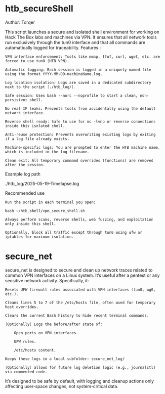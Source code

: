 # htb_secureShell

Author: Torqer

This script launches a secure and isolated shell environment for working on Hack The Box labs and machines via VPN. It ensures that all network tools run exclusively through the tun0 interface and that all commands are automatically logged for traceability.
Features :

    VPN interface enforcement: Tools like nmap, ffuf, curl, wget, etc. are forced to use tun0 (HTB VPN).

    Automatic logging: Each session is logged in a uniquely named file using the format YYYY-MM-DD-machineName.log.

    Log location isolation: Logs are saved in a dedicated subdirectory next to the script (./htb_log/).

    Safe session: Uses bash --norc --noprofile to start a clean, non-persistent shell.

    No real IP leaks: Prevents tools from accidentally using the default network interface.

    Reverse shell ready: Safe to use for nc -lvnp or reverse connections inside this isolated shell.

    Anti-reuse protection: Prevents overwriting existing logs by exiting if a log file already exists.

    Machine-specific logs: You are prompted to enter the HTB machine name, which is included in the log filename.

    Clean exit: All temporary command overrides (functions) are removed after the session.

Example log path

./htb_log/2025-05-19-Timelapse.log

Recommended use

    Run the script in each terminal you open:

    bash ~/htb_shell/vpn_secure_shell.sh

    Always perform scans, reverse shells, web fuzzing, and exploitation only inside this shell.

    Optionally, block all traffic except through tun0 using ufw or iptables for maximum isolation.

# secure_net

secure_net is designed to secure and clean up network traces related to common VPN interfaces on a Linux system. It’s useful after a pentest or any sensitive network activity. Specifically, it:

    Resets UFW firewall rules associated with VPN interfaces (tun0, wg0, etc.).

    Cleans lines 5 to 7 of the /etc/hosts file, often used for temporary host overrides.

    Clears the current Bash history to hide recent terminal commands.

    (Optionally) Logs the before/after state of:

        Open ports on VPN interfaces.

        UFW rules.

        /etc/hosts content.

    Keeps these logs in a local subfolder: secure_net_log/

    (Optionally) allows for future log deletion logic (e.g., journalctl) via commented code.

It’s designed to be safe by default, with logging and cleanup actions only affecting user-space changes, not system-critical data.
